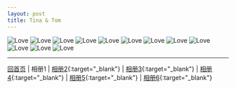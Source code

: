 ```yaml
---
layout: post
title: Tina & Tom
---
```

<img alt="Love" src="{{site.baseurl}}images/wedding/AK472555.jpg">

<img alt="Love" src="{{site.baseurl}}images/wedding/AK472552.jpg">

<img alt="Love" src="{{site.baseurl}}images/wedding/AK472601.jpg">

<img alt="Love" src="{{site.baseurl}}images/wedding/AK472537.jpg">

<img alt="Love" src="{{site.baseurl}}images/wedding/AK472558.jpg">

<img alt="Love" src="{{site.baseurl}}images/wedding/AK472593.jpg">

<img alt="Love" src="{{site.baseurl}}images/wedding/AK472538.jpg">

<img alt="Love" src="{{site.baseurl}}images/wedding/AK472539.jpg">

<img alt="Love" src="{{site.baseurl}}images/wedding/AK472573.jpg">

<img alt="Love" src="{{site.baseurl}}images/wedding/AK472582.jpg">

<img alt="Love" src="{{site.baseurl}}images/wedding/AK472578.jpg">

<img alt="Love" src="{{site.baseurl}}images/wedding/AK472581.jpg">

---

[回首页][ref0] | 相册1 | [相册2][ref2]{:target="_blank"} | [相册3][ref3]{:target="_blank"} | [相册4][ref4]{:target="_blank"} | [相册5][ref5]{:target="_blank"} | [相册6][ref6]{:target="_blank"}

[ref0]:http://about.uuspider.com/2016/12/09/wedding.html
[ref1]:http://about.uuspider.com/2016/12/09/wedding_1.html
[ref2]:http://about.uuspider.com/2016/12/09/wedding_2.html
[ref3]:http://about.uuspider.com/2016/12/09/wedding_3.html
[ref4]:http://about.uuspider.com/2016/12/09/wedding_4.html
[ref5]:http://about.uuspider.com/2016/12/09/wedding_5.html
[ref6]:http://about.uuspider.com/2016/12/09/wedding_6.html

<script type="text/javascript">var cnzz_protocol = (("https:" == document.location.protocol) ? " https://" : " http://");document.write(unescape("%3Cspan id='cnzz_stat_icon_1260865756'%3E%3C/span%3E%3Cscript src='" + cnzz_protocol + "s95.cnzz.com/z_stat.php%3Fid%3D1260865756%26show%3Dpic' type='text/javascript'%3E%3C/script%3E"));</script>